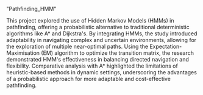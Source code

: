 "Pathfinding_HMM" 

This project explored the use of Hidden Markov Models (HMMs) in pathfinding, offering a probabilistic alternative to traditional deterministic algorithms like A* and Dijkstra's. By integrating HMMs, the study introduced adaptability in navigating complex and uncertain environments, allowing for the exploration of multiple near-optimal paths. Using the Expectation-Maximisation (EM) algorithm to optimize the transition matrix, the research demonstrated HMM's effectiveness in balancing directed navigation and flexibility. Comparative analysis with A* highlighted the limitations of heuristic-based methods in dynamic settings, underscoring the advantages of a probabilistic approach for more adaptable and cost-effective pathfinding.

